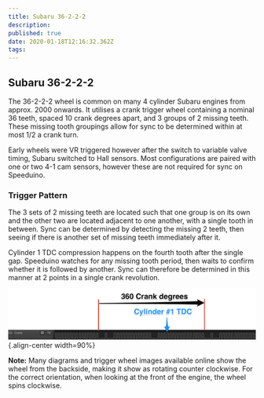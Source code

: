 ```yaml
---
title: Subaru 36-2-2-2
description: 
published: true
date: 2020-01-18T12:16:32.362Z
tags: 
---
```


## Subaru 36-2-2-2

The 36-2-2-2 wheel is common on many 4 cylinder Subaru engines from approx. 2000 onwards. It utilises a crank trigger wheel containing a nominal 36 teeth, spaced 10 crank degrees apart, and 3 groups of 2 missing teeth. These missing tooth groupings allow for sync to be determined within at most 1/2 a crank turn.

Early wheels were VR triggered however after the switch to variable valve timing, Subaru switched to Hall sensors. Most configurations are paired with one or two 4-1 cam sensors, however these are not required for sync on Speeduino.

### Trigger Pattern
The 3 sets of 2 missing teeth are located such that one group is on its own and the other two are located adjacent to one another, with a single tooth in between. Sync can be determined by detecting the missing 2 teeth, then seeing if there is another set of missing teeth immediately after it.

Cylinder 1 TDC compression happens on the fourth tooth after the single gap. Speeduino watches for any missing tooth period, then waits to confirm whether it is followed by another. Sync can therefore be determined in this manner at 2 points in a single crank revolution.

![36-2-2-2.png](/img/decoders/36-2-2-2.png){.align-center width=90%}

**Note:** Many diagrams and trigger wheel images available online show the wheel from the backside, making it show as rotating counter clockwise. For the correct orientation, when looking at the front of the engine, the wheel spins clockwise.